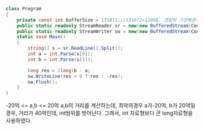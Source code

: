```C#
class Program
{
    private const int bufferSize = 131072;//131072=128KB. 경험적 가장빠른속도. 기본=4096=4KB.
    public static readonly StreamReader sr = new(new BufferedStream(Console.OpenStandardInput(), bufferSize));
    public static readonly StreamWriter sw = new(new BufferedStream(Console.OpenStandardOutput(), bufferSize));
    static void Main()
    {
        string[] s = sr.ReadLine().Split();
        int a = int.Parse(s[0]);
        int b = int.Parse(s[1]);

        long res = (long)b - a;
        sw.WriteLine(res > 0 ? res : -res);
        sw.Flush();
    }
}
```
-20억 <= a,b <= 20억
a,b의 거리를 계산하는데, 최악의경우 a가-20억, b가 20억일경우, 거리가 40억인데, int범위를 벗어난다.
그래서, int 자료형보다 큰 long자료형을 사용하였다.

